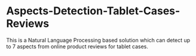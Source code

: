# Aspects-Detection-Tablet-Cases-Reviews
This is a Natural Language Processing based solution which can detect up to 7 aspects from online product reviews for tablet cases.
